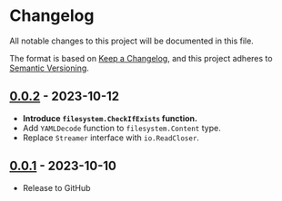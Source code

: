 # Changelog

All notable changes to this project will be documented in this file.

The format is based on [Keep a Changelog](https://keepachangelog.com/en/1.0.0/),
and this project adheres to [Semantic Versioning](https://semver.org/spec/v2.0.0.html).

## [0.0.2] - 2023-10-12

* **Introduce `filesystem.CheckIfExists` function.**
* Add `YAMLDecode` function to `filesystem.Content` type.
* Replace `Streamer` interface with `io.ReadCloser`.

## [0.0.1] - 2023-10-10

* Release to GitHub

[0.0.2]: https://github.com/SevenOfSpades/go-wrapped-filesystem/releases/tag/v0.0.2
[0.0.1]: https://github.com/SevenOfSpades/go-wrapped-filesystem/releases/tag/v0.0.1